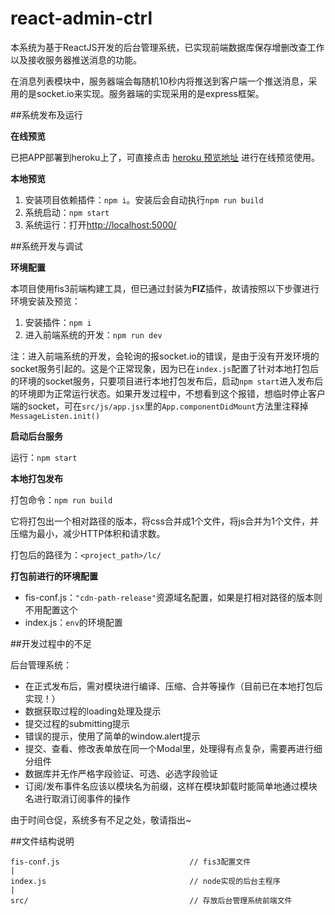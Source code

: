 # react-admin-ctrl

本系统为基于ReactJS开发的后台管理系统，已实现前端数据库保存增删改查工作以及接收服务器推送消息的功能。

在消息列表模块中，服务器端会每随机10秒内将推送到客户端一个推送消息，采用的是socket.io来实现。服务器端的实现采用的是express框架。

##系统发布及运行

**在线预览**

已把APP部署到heroku上了，可直接点击 [heroku 预览地址](https://react-admin-ctrl.herokuapp.com/) 进行在线预览使用。

**本地预览**

1. 安装项目依赖插件：`npm i`。安装后会自动执行`npm run build`
2. 系统启动：`npm start`
3. 系统运行：打开<http://localhost:5000/>

##系统开发与调试

**环境配置**

本项目使用fis3前端构建工具，但已通过封装为**FIZ**插件，故请按照以下步骤进行环境安装及预览：

1. 安装插件：`npm i`
2. 进入前端系统的开发：`npm run dev`

注：进入前端系统的开发，会轮询的报socket.io的错误，是由于没有开发环境的socket服务引起的。这是个正常现象，因为已在`index.js`配置了针对本地打包后的环境的socket服务，只要项目进行本地打包发布后，启动`npm start`进入发布后的环境即为正常运行状态。如果开发过程中，不想看到这个报错，想临时停止客户端的socket，可在`src/js/app.jsx`里的`App.componentDidMount`方法里注释掉`MessageListen.init()`

**启动后台服务**

运行：`npm start`

**本地打包发布**

打包命令：`npm run build`

它将打包出一个相对路径的版本，将css合并成1个文件，将js合并为1个文件，并压缩为最小，减少HTTP体积和请求数。

打包后的路径为：`<project_path>/lc/`

**打包前进行的环境配置**

* fis-conf.js：`"cdn-path-release"`资源域名配置，如果是打相对路径的版本则不用配置这个
* index.js：`env`的环境配置

##开发过程中的不足

后台管理系统：

* 在正式发布后，需对模块进行编译、压缩、合并等操作（目前已在本地打包后实现！）
* 数据获取过程的loading处理及提示
* 提交过程的submitting提示
* 错误的提示，使用了简单的window.alert提示
* 提交、查看、修改表单放在同一个Modal里，处理得有点复杂，需要再进行细分组件
* 数据库并无作严格字段验证、可选、必选字段验证
* 订阅/发布事件名应该以模块名为前缀，这样在模块卸载时能简单地通过模块名进行取消订阅事件的操作

由于时间仓促，系统多有不足之处，敬请指出~

##文件结构说明

```
fis-conf.js                             // fis3配置文件
|
index.js                                // node实现的后台主程序
|
src/                                    // 存放后台管理系统前端文件
```

